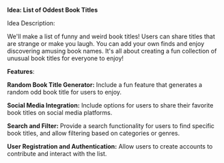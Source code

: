 **Idea: List of Oddest Book Titles**

Idea Description:

We'll make a list of funny and weird book titles! Users can share titles that are strange or make you laugh. You can add your own finds and enjoy discovering amusing book names. It's all about creating a fun collection of unusual book titles for everyone to enjoy!

**Features**:

**Random Book Title Generator:**
Include a fun feature that generates a random odd book title for users to enjoy.

**Social Media Integration:**
Include options for users to share their favorite book titles on social media platforms.

**Search and Filter:**
Provide a search functionality for users to find specific book titles, and allow filtering based on categories or genres.

**User Registration and Authentication:**
Allow users to create accounts to contribute and interact with the list.
